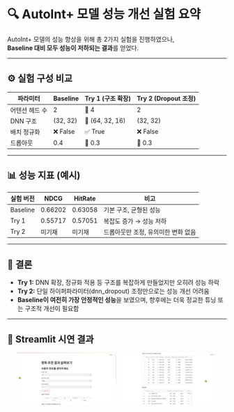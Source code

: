 # 🔍 AutoInt+ 모델 성능 개선 실험 요약

AutoInt+ 모델의 성능 향상을 위해 총 2가지 실험을 진행하였으나,  
**Baseline 대비 모두 성능이 저하되는 결과**를 얻었다. 

---

## ⚙️ 실험 구성 비교

| 파라미터          | Baseline     | Try 1 (구조 확장)       | Try 2 (Dropout 조정)   |
|-------------------|--------------|--------------------------|------------------------|
| 어텐션 헤드 수    | 2            | 🔺 4                      | 2                      |
| DNN 구조          | (32, 32)     | 🔺 (64, 32, 16)           | (32, 32)               |
| 배치 정규화       | ❌ False     | ✅ True                  | ❌ False               |
| 드롭아웃          | 0.4          | 🔽 0.3                    | 🔽 0.3                 |

---

## 📊 성능 지표 (예시)

| 실험 버전 | NDCG     | HitRate  | 비고                            |
|-----------|----------|----------|---------------------------------|
| Baseline  | 0.66202  | 0.63058  | 기본 구조, 균형된 성능          |
| Try 1     | 0.55717  | 0.57051  | 복잡도 증가 → 성능 저하         |
| Try 2     | 미기재   | 미기재   | 드롭아웃만 조정, 유의미한 변화 없음 |

---

## 🧠 결론

- **Try 1:** DNN 확장, 정규화 적용 등 구조를 복잡하게 만들었지만 오히려 성능 하락
- **Try 2:** 단일 하이퍼파라미터(dnn_dropout) 조정만으로는 성능 개선 어려움
- **Baseline이 여전히 가장 안정적인 성능**을 보였으며, 향후에는 더욱 정교한 튜닝 또는 구조적 개선이 필요함

---

## 🎥 Streamlit 시연 결과

<p align="center">
  <img src="img/demo_1.png" width="45%"/>
  <img src="img/demo_2.png" width="45%"/>
</p>

